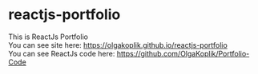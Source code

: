 # reactjs-portfolio
This is ReactJs Portfolio </br>
You can see site here: https://olgakoplik.github.io/reactjs-portfolio</br>
You can see ReactJs code here: https://github.com/OlgaKoplik/Portfolio-Code
